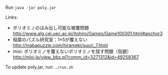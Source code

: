 Run
`java -jar poly.jar`

Links:
+ ポリオミノのはみ出し可能な被覆問題
http://www.alg.cei.uec.ac.jp/itohiro/Games/Game100301.html#anchor3
+ 稲葉のパズル研究室：1×5が覆えない
http://inabapuzzle.com/hirameki/suuri_7.html
+ mixi: ポリオミノを覆えないポリオミノを探す問題（仮題）
http://mixi.jp/view_bbs.pl?comm_id=3271312&id=49259367

To update poly.jar, run:
`./run.sh`
